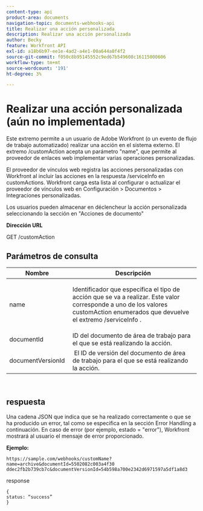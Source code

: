 ```yaml
---
content-type: api
product-area: documents
navigation-topic: documents-webhooks-api
title: Realizar una acción personalizada
description: Realizar una acción personalizada
author: Becky
feature: Workfront API
exl-id: a18b6b97-ee1e-4ad2-a4e1-00a644a0f4f2
source-git-commit: f050c8b95145552c9ed67b549608c16115000606
workflow-type: tm+mt
source-wordcount: '191'
ht-degree: 3%

---
```



# Realizar una acción personalizada (aún no implementada)

Este extremo permite a un usuario de Adobe Workfront (o un evento de flujo de trabajo automatizado) realizar una acción en el sistema externo. El extremo /customAction acepta un parámetro &quot;name&quot;, que permite al proveedor de enlaces web implementar varias operaciones personalizadas.

El proveedor de vínculos web registra las acciones personalizadas con Workfront al incluir las acciones en la respuesta /serviceInfo en customActions. Workfront carga esta lista al configurar o actualizar el proveedor de vínculos web en Configuración > Documentos > Integraciones personalizadas.

Los usuarios pueden almacenar en déclencheur la acción personalizada seleccionando la sección en &quot;Acciones de documento&quot;

**Dirección URL**

GET /customAction

## Parámetros de consulta

<table style="table-layout:auto"> 
 <col> 
 <col> 
 <thead> 
  <tr> 
   <th>Nombre </th> 
   <th>Descripción</th> 
  </tr> 
 </thead> 
 <tbody> 
  <tr> 
   <td> <p>name</p> </td> 
   <td> <p>Identificador que especifica el tipo de acción que se va a realizar. Este valor corresponde a uno de los valores customAction enumerados que devuelve el extremo /serviceInfo .</p> </td> 
  </tr> 
  <tr> 
   <td>documentId </td> 
   <td>ID del documento de área de trabajo para el que se está realizando la acción.</td> 
  </tr> 
  <tr> 
   <td>documentVersionId </td> 
   <td> El ID de versión del documento de área de trabajo para el que se está realizando la acción.</td> 
  </tr> 
 </tbody> 
</table>

 

## respuesta

Una cadena JSON que indica que se ha realizado correctamente o que se ha producido un error, tal como se especifica en la sección Error Handling a continuación. En caso de error (por ejemplo, estado = &quot;error&quot;), Workfront mostrará al usuario el mensaje de error proporcionado.

**Ejemplo:**

```
https://sample.com/webhooks/customName?name=archive&documentId=5502082c003a4f30 ddec2fb2b739cb7c&documentVersionId=54b598a700e2342d6971597a5df1a8d3
```

response

```
{
status: “success”
}
```
